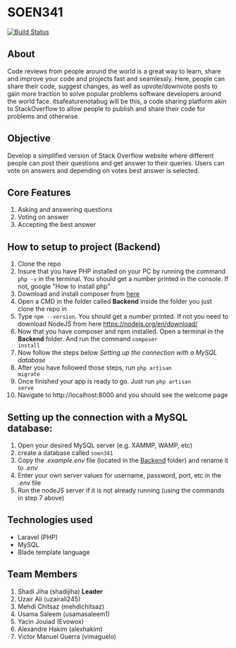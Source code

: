 # SOEN341
[![Build Status](https://app.travis-ci.com/vimaguelo/SOEN341.svg?branch=main)](https://app.travis-ci.com/vimaguelo/SOEN341)

## About
Code reviews from people around the world is a great way to learn, share and improve your code and projects fast and seamlessly. Here, people can share their code, suggest changes, as well as upvote/downvote posts to gain more traction to solve popular problems software developers around the world face. itsafeaturenotabug will be this, a code sharing platform akin to StackOverflow to allow people to publish and share their code for problems and otherwise.

## Objective 
Develop a simplified version of Stack Overflow website where different people can post their questions and get answer to their queries. Users can vote on answers and depending on votes best answer is selected.

## Core Features
1. Asking and answering questions
2. Voting on answer
3. Accepting the best answer

## How to setup to project (Backend)

1. Clone the repo
2. Insure that you have PHP installed on your PC by running the command <code>php -v</code> in the terminal. You should get a number printed in the console. If not, google "How to install php"
3. Download and install composer from <a href="https://getcomposer.org/download/">here</a>
4. Open a CMD in the folder called <b>Backend</b> inside the folder you just clone the repo in
5. Type <code>npm --version</code>. You should get a number printed. If not you need to download
   NodeJS from here https://nodejs.org/en/download/
6. Now that you have composer and npm installed. Open a terminal in the <b>Backend</b> folder. And run the command <code>composer install</code>
7. Now follow the steps below <i>Setting up the connection with a MySQL database</i>
8. After you have followed those steps, run <code>php artisan migrate</code>
9. Once finished your app is ready to go. Just run <code>php artisan serve</code>
10. Navigate to http://localhost:8000 and you should see the welcome page

## Setting up the connection with a MySQL database:

1. Open your desired MySQL server (e.g. XAMMP, WAMP, etc)
2. create a database called <code>soen341</code>
3. Copy the <i>.example.env</i> file (located in the <u>Backend</u> folder) and rename it to <i>.env</i>
4. Enter your own server values for username, password, port, etc in the <i>.env</i> file
5. Run the nodeJS server if it is not already running (using the commands in step 7 above)

## Technologies used
* Laravel (PHP)
* MySQL
* Blade template language

## Team Members

1. Shadi Jiha (shadijiha) <b>Leader</b>
2. Uzair Ali (uzairali245)
3. Mehdi Chitsaz (mehdichitsaz)
4. Usama Saleem (usamasaleem1)
5. Yacin Jouiad (Evowox)
6. Alexandre Hakim (alexhakim)
7. Victor Manuel Guerra (vimaguelo)
